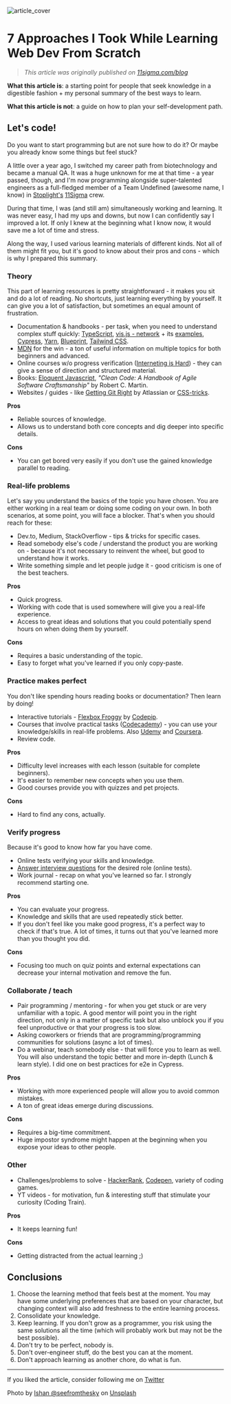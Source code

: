 ![article_cover](https://images.unsplash.com/photo-1491118217331-c147f566d809?q=80&w=3084&auto=format&fit=crop&ixlib=rb-4.0.3&ixid=M3wxMjA3fDB8MHxwaG90by1wYWdlfHx8fGVufDB8fHx8fA%3D%3D)

# 7 Approaches I Took While Learning Web Dev From Scratch

> _This article was originally published on [11sigma.com/blog](https://11sigma.com/blog/2020/11/30/7-approaches-i-took-while-learning-web-dev-from-scratch/)_

**What this article is**: a starting point for people that seek knowledge in a digestible fashion + my personal summary of the best ways to learn.

**What this article is not**: a guide on how to plan your self-development path.

## Let's code!

Do you want to start programming but are not sure how to do it? Or maybe you already know some things but feel stuck?

A little over a year ago, I switched my career path from biotechnology and became a manual QA. It was a huge unknown for me at that time - a year passed, though, and I'm now programming alongside super-talented engineers as a full-fledged member of a Team Undefined (awesome name, I know) in [Stoplight's](stoplight.io) [11Sigma](11sigma.com) crew.

During that time, I was (and still am) simultaneously working and learning. It was never easy, I had my ups and downs, but now I can confidently say I improved a lot. If only I knew at the beginning what I know now, it would save me a lot of time and stress.

Along the way, I used various learning materials of different kinds. Not all of them might fit you, but it's good to know about their pros and cons - which is why I prepared this summary.

### Theory

This part of learning resources is pretty straightforward - it makes you sit and do a lot of reading. No shortcuts, just learning everything by yourself. It can give you a lot of satisfaction, but sometimes an equal amount of frustration.

* Documentation & handbooks - per task, when you need to understand complex stuff quickly: [TypeScript](https://www.typescriptlang.org/docs), [vis.js - network](https://visjs.github.io/vis-network/docs/network/) + its [examples](https://visjs.github.io/vis-network/examples/), [Cypress](https://docs.cypress.io/api/api/table-of-contents.html), [Yarn](https://yarnpkg.com/), [Blueprint](https://blueprintjs.com/docs/), [Tailwind CSS](https://tailwindcss.com/docs).
* [MDN](https://developer.mozilla.org/) for the win - a ton of useful information on multiple topics for both beginners and advanced.
* Online courses w/o progress verification ([Interneting is Hard](https://www.internetingishard.com/)) - they can give a sense of direction and structured material.
* Books: [Eloquent Javascript](https://eloquentjavascript.net/), _"Clean Code: A Handbook of Agile Software Craftsmanship"_ by Robert C. Martin.
* Websites / guides - like [Getting Git Right](https://www.atlassian.com/git) by Atlassian or [CSS-tricks](https://css-tricks.com/).

**Pros**
* Reliable sources of knowledge.
* Allows us to understand both core concepts and dig deeper into specific details.

**Cons**
* You can get bored very easily if you don't use the gained knowledge parallel to reading.

### Real-life problems

Let's say you understand the basics of the topic you have chosen. You are either working in a real team or doing some coding on your own. In both scenarios, at some point, you will face a blocker. That's when you should reach for these:

* Dev.to, Medium, StackOverflow - tips & tricks for specific cases.
* Read somebody else's code / understand the product you are working on - because it's not necessary to reinvent the wheel, but good to understand how it works.
* Write something simple and let people judge it - good criticism is one of the best teachers.

**Pros**
* Quick progress.
* Working with code that is used somewhere will give you a real-life experience.
* Access to great ideas and solutions that you could potentially spend hours on when doing them by yourself.

**Cons**
* Requires a basic understanding of the topic.
* Easy to forget what you've learned if you only copy-paste.

### Practice makes perfect

You don't like spending hours reading books or documentation? Then learn by doing!

* Interactive tutorials - [Flexbox Froggy](https://flexboxfroggy.com/) by [Codepip](https://codepip.com/).
* Courses that involve practical tasks ([Codecademy](https://www.codecademy.com)) - you can use your knowledge/skills in real-life problems. Also [Udemy](https://www.udemy.com/) and [Coursera](https://www.coursera.org/).
* Review code.

**Pros**
* Difficulty level increases with each lesson (suitable for complete beginners).
* It's easier to remember new concepts when you use them.
* Good courses provide you with quizzes and pet projects.

**Cons**
* Hard to find any cons, actually.

### Verify progress

Because it's good to know how far you have come.

* Online tests verifying your skills and knowledge.
* [Answer interview questions](https://www.fullstack.cafe/) for the desired role (online tests).
* Work journal - recap on what you've learned so far. I strongly recommend starting one.

**Pros**
* You can evaluate your progress.
* Knowledge and skills that are used repeatedly stick better.
* If you don't feel like you make good progress, it's a perfect way to check if that's true. A lot of times, it turns out that you've learned more than you thought you did.

**Cons**
* Focusing too much on quiz points and external expectations can decrease your internal motivation and remove the fun.

### Collaborate / teach

* Pair programming / mentoring - for when you get stuck or are very unfamiliar with a topic. A good mentor will point you in the right direction, not only in a matter of specific task but also unblock you if you feel unproductive or that your progress is too slow.
* Asking coworkers or friends that are programming/programming communities for solutions (async a lot of times).
* Do a webinar, teach somebody else - that will force you to learn as well. You will also understand the topic better and more in-depth (Lunch & learn style). I did one on best practices for e2e in Cypress.

**Pros**
* Working with more experienced people will allow you to avoid common mistakes.
* A ton of great ideas emerge during discussions.

**Cons**
* Requires a big-time commitment.
* Huge impostor syndrome might happen at the beginning when you expose your ideas to other people.

### Other

* Challenges/problems to solve - [HackerRank](https://www.hackerrank.com/), [Codepen](https://codepen.io), variety of coding games.
* YT videos - for motivation, fun & interesting stuff that stimulate your curiosity (Coding Train).

**Pros**
* It keeps learning fun!

**Cons**
* Getting distracted from the actual learning ;)

## Conclusions

1. Choose the learning method that feels best at the moment. You may have some underlying preferences that are based on your character, but changing context will also add freshness to the entire learning process.
1. Consolidate your knowledge.
1. Keep learning. If you don't grow as a programmer, you risk using the same solutions all the time (which will probably work but may not be the best possible).
1. Don't try to be perfect, nobody is.
1. Don't over-engineer stuff, do the best you can at the moment.
1. Don't approach learning as another chore, do what is fun.

---

If you liked the article, consider following me on [Twitter](https://twitter.com/m_miaskowski)

Photo by [Ishan @seefromthesky](https://unsplash.com/@seefromthesky?utm_source=unsplash&amp;utm_medium=referral&amp;utm_content=creditCopyText) on [Unsplash](https://unsplash.com/photos/Jt9syHEhrPE?utm_source=unsplash&amp;utm_medium=referral&amp;utm_content=creditCopyText)

